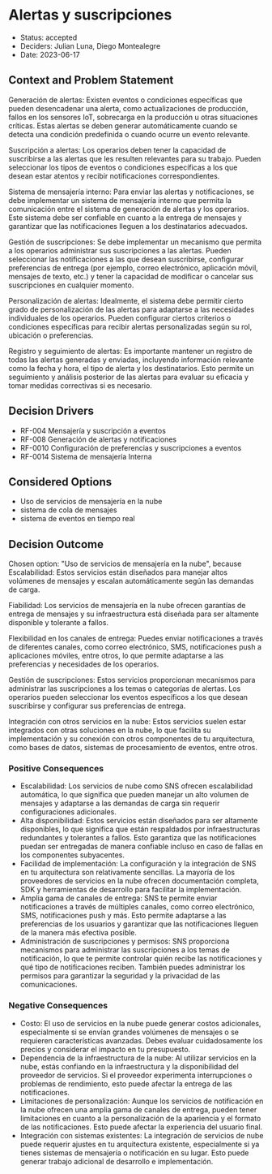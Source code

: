 # Alertas y suscripciones

* Status: accepted
* Deciders: Julian Luna, Diego Montealegre
* Date: 2023-06-17

## Context and Problem Statement

Generación de alertas: Existen eventos o condiciones específicas que pueden desencadenar una alerta, como actualizaciones de producción, fallos en los sensores IoT, sobrecarga en la producción u otras situaciones críticas. Estas alertas se deben generar automáticamente cuando se detecta una condición predefinida o cuando ocurre un evento relevante.

Suscripción a alertas: Los operarios deben tener la capacidad de suscribirse a las alertas que les resulten relevantes para su trabajo. Pueden seleccionar los tipos de eventos o condiciones específicas a los que desean estar atentos y recibir notificaciones correspondientes.

Sistema de mensajería interno: Para enviar las alertas y notificaciones, se debe implementar un sistema de mensajería interno que permita la comunicación entre el sistema de generación de alertas y los operarios. Este sistema debe ser confiable en cuanto a la entrega de mensajes y garantizar que las notificaciones lleguen a los destinatarios adecuados.

Gestión de suscripciones: Se debe implementar un mecanismo que permita a los operarios administrar sus suscripciones a las alertas. Pueden seleccionar las notificaciones a las que desean suscribirse, configurar preferencias de entrega (por ejemplo, correo electrónico, aplicación móvil, mensajes de texto, etc.) y tener la capacidad de modificar o cancelar sus suscripciones en cualquier momento.

Personalización de alertas: Idealmente, el sistema debe permitir cierto grado de personalización de las alertas para adaptarse a las necesidades individuales de los operarios. Pueden configurar ciertos criterios o condiciones específicas para recibir alertas personalizadas según su rol, ubicación o preferencias.

Registro y seguimiento de alertas: Es importante mantener un registro de todas las alertas generadas y enviadas, incluyendo información relevante como la fecha y hora, el tipo de alerta y los destinatarios. Esto permite un seguimiento y análisis posterior de las alertas para evaluar su eficacia y tomar medidas correctivas si es necesario.

## Decision Drivers

* RF-004	Mensajería y suscripción a eventos
* RF-008	Generación de alertas y notificaciones
* RF-0010	Configuración de preferencias y suscripciones a eventos
* RF-0014	Sistema de mensajería Interna

## Considered Options

* Uso de servicios de mensajería en la nube
* sistema de cola de mensajes
* sistema de eventos en tiempo real

## Decision Outcome

Chosen option: "Uso de servicios de mensajería en la nube", because Escalabilidad: Estos servicios están diseñados para manejar altos volúmenes de mensajes y escalan automáticamente según las demandas de carga.

Fiabilidad: Los servicios de mensajería en la nube ofrecen garantías de entrega de mensajes y su infraestructura está diseñada para ser altamente disponible y tolerante a fallos.

Flexibilidad en los canales de entrega: Puedes enviar notificaciones a través de diferentes canales, como correo electrónico, SMS, notificaciones push a aplicaciones móviles, entre otros, lo que permite adaptarse a las preferencias y necesidades de los operarios.

Gestión de suscripciones: Estos servicios proporcionan mecanismos para administrar las suscripciones a los temas o categorías de alertas. Los operarios pueden seleccionar los eventos específicos a los que desean suscribirse y configurar sus preferencias de entrega.

Integración con otros servicios en la nube: Estos servicios suelen estar integrados con otras soluciones en la nube, lo que facilita su implementación y su conexión con otros componentes de tu arquitectura, como bases de datos, sistemas de procesamiento de eventos, entre otros.

### Positive Consequences

* Escalabilidad: Los servicios de nube como SNS ofrecen escalabilidad automática, lo que significa que pueden manejar un alto volumen de mensajes y adaptarse a las demandas de carga sin requerir configuraciones adicionales.
* Alta disponibilidad: Estos servicios están diseñados para ser altamente disponibles, lo que significa que están respaldados por infraestructuras redundantes y tolerantes a fallos. Esto garantiza que las notificaciones puedan ser entregadas de manera confiable incluso en caso de fallas en los componentes subyacentes.
* Facilidad de implementación: La configuración y la integración de SNS en tu arquitectura son relativamente sencillas. La mayoría de los proveedores de servicios en la nube ofrecen documentación completa, SDK y herramientas de desarrollo para facilitar la implementación.
* Amplia gama de canales de entrega: SNS te permite enviar notificaciones a través de múltiples canales, como correo electrónico, SMS, notificaciones push y más. Esto permite adaptarse a las preferencias de los usuarios y garantizar que las notificaciones lleguen de la manera más efectiva posible.
* Administración de suscripciones y permisos: SNS proporciona mecanismos para administrar las suscripciones a los temas de notificación, lo que te permite controlar quién recibe las notificaciones y qué tipo de notificaciones reciben. También puedes administrar los permisos para garantizar la seguridad y la privacidad de las comunicaciones.

### Negative Consequences

* Costo: El uso de servicios en la nube puede generar costos adicionales, especialmente si se envían grandes volúmenes de mensajes o se requieren características avanzadas. Debes evaluar cuidadosamente los precios y considerar el impacto en tu presupuesto.
* Dependencia de la infraestructura de la nube: Al utilizar servicios en la nube, estás confiando en la infraestructura y la disponibilidad del proveedor de servicios. Si el proveedor experimenta interrupciones o problemas de rendimiento, esto puede afectar la entrega de las notificaciones.
* Limitaciones de personalización: Aunque los servicios de notificación en la nube ofrecen una amplia gama de canales de entrega, pueden tener limitaciones en cuanto a la personalización de la apariencia y el formato de las notificaciones. Esto puede afectar la experiencia del usuario final.
* Integración con sistemas existentes: La integración de servicios de nube puede requerir ajustes en tu arquitectura existente, especialmente si ya tienes sistemas de mensajería o notificación en su lugar. Esto puede generar trabajo adicional de desarrollo e implementación.
